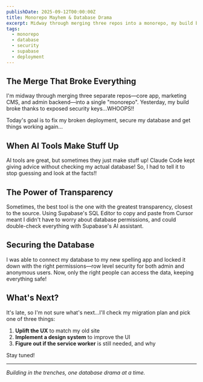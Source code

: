 ```yaml
---
publishDate: 2025-09-12T00:00:00Z
title: Monorepo Mayhem & Database Drama
excerpt: Midway through merging three repos into a monorepo, my build broke due to exposed security keys. Here's how I fixed my deployment and secured my database.
tags:
  - monorepo
  - database
  - security
  - supabase
  - deployment
---
```


## The Merge That Broke Everything

I'm midway through merging three separate repos—core app, marketing CMS, and admin backend—into a single "monorepo". Yesterday, my build broke thanks to exposed security keys...WHOOPS!!

Today's goal is to fix my broken deployment, secure my database and get things working again...

## When AI Tools Make Stuff Up

AI tools are great, but sometimes they just make stuff up! Claude Code kept giving advice without checking my actual database! So, I had to tell it to stop guessing and look at the facts!!

## The Power of Transparency

Sometimes, the best tool is the one with the greatest transparency, closest to the source. Using Supabase's SQL Editor to copy and paste from Cursor meant I didn't have to worry about database permissions, and could double-check everything with Supabase's AI assistant.

## Securing the Database

I was able to connect my database to my new spelling app and locked it down with the right permissions—row level security for both admin and anonymous users. Now, only the right people can access the data, keeping everything safe!

## What's Next?

It's late, so I'm not sure what's next...I'll check my migration plan and pick one of three things:

1. **Uplift the UX** to match my old site
2. **Implement a design system** to improve the UI  
3. **Figure out if the service worker** is still needed, and why

Stay tuned!

---

*Building in the trenches, one database drama at a time.*